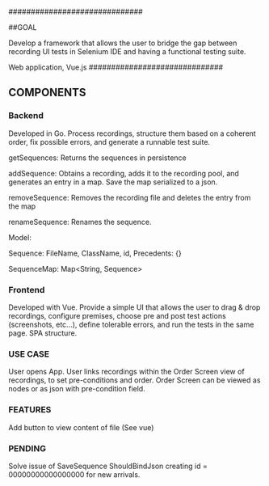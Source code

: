 ##############################

##GOAL

Develop a framework that allows the user to bridge the gap between recording UI tests in Selenium IDE and having a functional testing suite.

Web application, Vue.js 
##############################

## COMPONENTS

### Backend

Developed in Go. Process recordings, structure them based on a coherent order, fix possible errors, and generate a runnable test suite.

getSequences:
    Returns the sequences in persistence

addSequence:
    Obtains a recording, adds it to the recording pool, and generates an entry in a map. Save the map serialized to a json.

removeSequence:
    Removes the recording file and deletes the entry from the map

renameSequence:
    Renames the sequence.



Model:

Sequence: FileName, ClassName, id, Precedents: {}

SequenceMap: Map<String, Sequence>


### Frontend

Developed with Vue. Provide a simple UI that allows the user to drag & drop recordings, configure premises, choose pre and post test actions (screenshots, etc...), define tolerable errors, and run the tests in the same page. SPA structure.



### USE CASE

User opens App.
User links recordings within the Order Screen view of recordings, to set pre-conditions and order. 
Order Screen can be viewed as nodes or as json with pre-condition field.

### FEATURES
Add button to view content of file (See vue)


### PENDING

Solve issue of SaveSequence ShouldBindJson creating id = 00000000000000000 for new arrivals.
